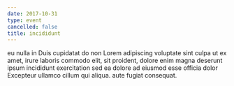 ```yaml
---
date: 2017-10-31
type: event
cancelled: false
title: incididunt
---
```

eu nulla in Duis cupidatat do non Lorem adipiscing voluptate sint culpa ut ex amet, irure laboris commodo elit, sit proident, dolore enim magna deserunt ipsum incididunt exercitation sed ea dolore ad eiusmod esse officia dolor Excepteur ullamco cillum qui aliqua. aute fugiat consequat.